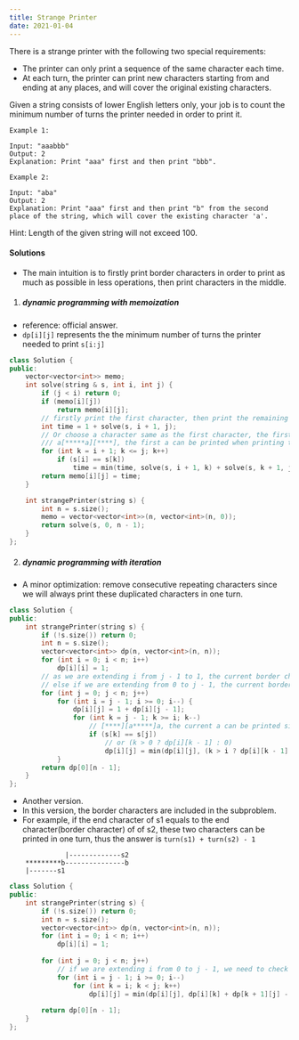 ```yaml
---
title: Strange Printer
date: 2021-01-04
---
```

There is a strange printer with the following two special requirements:

-    The printer can only print a sequence of the same character each time.
-    At each turn, the printer can print new characters starting from and ending at any places, and will cover the original existing characters.

Given a string consists of lower English letters only, your job is to count the minimum number of turns the printer needed in order to print it.

```
Example 1:

Input: "aaabbb"
Output: 2
Explanation: Print "aaa" first and then print "bbb".

Example 2:

Input: "aba"
Output: 2
Explanation: Print "aaa" first and then print "b" from the second place of the string, which will cover the existing character 'a'.
```

Hint: Length of the given string will not exceed 100.


#### Solutions

- The main intuition is to firstly print border characters in order to print as much as possible in less operations, then print characters in the middle.

1. ##### dynamic programming with memoization

- reference: official answer.
- `dp[i][j]` represents the the minimum number of turns the printer needed to print `s[i:j]`

```cpp
class Solution {
public:
    vector<vector<int>> memo;
    int solve(string & s, int i, int j) {
        if (j < i) return 0;
        if (memo[i][j])
            return memo[i][j];
        // firstly print the first character, then print the remaining characters.
        int time = 1 + solve(s, i + 1, j);
        // Or choose a character same as the first character, the first character will be printed when printing the left substring as these two characters are border characters.
        /// a[*****a][****], the first a can be printed when printing the left half.
        for (int k = i + 1; k <= j; k++)
            if (s[i] == s[k])
                time = min(time, solve(s, i + 1, k) + solve(s, k + 1, j));
        return memo[i][j] = time;
    }

    int strangePrinter(string s) {
        int n = s.size();
        memo = vector<vector<int>>(n, vector<int>(n, 0));
        return solve(s, 0, n - 1);
    }
};
```

2. ##### dynamic programming with iteration

- A minor optimization: remove consecutive repeating characters since we will always print these duplicated characters in one turn.


```cpp
class Solution {
public:
    int strangePrinter(string s) {
        if (!s.size()) return 0;
        int n = s.size();
        vector<vector<int>> dp(n, vector<int>(n, n));
        for (int i = 0; i < n; i++)
            dp[i][i] = 1;
        // as we are extending i from j - 1 to 1, the current border characters is j
        // else if we are extending from 0 to j - 1, the current border characters is i
        for (int j = 0; j < n; j++)
            for (int i = j - 1; i >= 0; i--) {
                dp[i][j] = 1 + dp[i][j - 1];
                for (int k = j - 1; k >= i; k--)
                    // [****][a*****]a, the current a can be printed simultaneously in the second half.
                    if (s[k] == s[j])
                        // or (k > 0 ? dp[i][k - 1] : 0)
                        dp[i][j] = min(dp[i][j], (k > i ? dp[i][k - 1] : 0) + dp[k][j - 1]);
            }
        return dp[0][n - 1];
    }
};
```


- Another version.
- In this version, the border characters are included in the subproblem.
- For example, if the end character of s1 equals to the end character(border character) of of s2, these two characters can be printed in one turn, thus the answer is `turn(s1) + turn(s2) - 1`

```
              |-------------s2
    *********b---------------b
    |-------s1
```


```cpp
class Solution {
public:
    int strangePrinter(string s) {
        if (!s.size()) return 0;
        int n = s.size();
        vector<vector<int>> dp(n, vector<int>(n, n));
        for (int i = 0; i < n; i++)
            dp[i][i] = 1;
        
        for (int j = 0; j < n; j++)
            // if we are extending i from 0 to j - 1, we need to check s[i] and s[k] 
            for (int i = j - 1; i >= 0; i--)
                for (int k = i; k < j; k++)
                    dp[i][j] = min(dp[i][j], dp[i][k] + dp[k + 1][j] - (s[k] == s[j] ? 1 : 0));
        
        return dp[0][n - 1];
    }
};
```